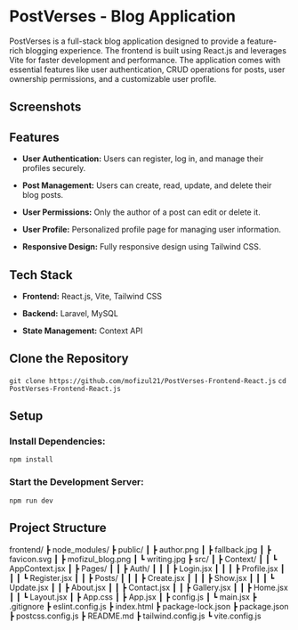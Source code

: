 # PostVerses - Blog Application
PostVerses is a full-stack blog application designed to provide a feature-rich blogging experience. The frontend is built using React.js and leverages Vite for faster development and performance. The application comes with essential features like user authentication, CRUD operations for posts, user ownership permissions, and a customizable user profile.

## Screenshots


## Features
- **User Authentication:** Users can register, log in, and manage their profiles securely.

- **Post Management:** Users can create, read, update, and delete their blog posts.

- **User Permissions:** Only the author of a post can edit or delete it.

- **User Profile:** Personalized profile page for managing user information.

- **Responsive Design:** Fully responsive design using Tailwind CSS.

## Tech Stack
- **Frontend:** React.js, Vite, Tailwind CSS

- **Backend:** Laravel, MySQL

- **State Management:** Context API

## Clone the Repository
`git clone https://github.com/mofizul21/PostVerses-Frontend-React.js`
`cd PostVerses-Frontend-React.js`

## Setup
### Install Dependencies:
`npm install`
### Start the Development Server:
`npm run dev`

## Project Structure
frontend/
┣ node_modules/
┣ public/
┃ ┣ author.png
┃ ┣ fallback.jpg
┃ ┣ favicon.svg
┃ ┣ mofizul_blog.png
┃ ┗ writing.jpg
┣ src/
┃ ┣ Context/
┃ ┃ ┗ AppContext.jsx
┃ ┣ Pages/
┃ ┃ ┣ Auth/
┃ ┃ ┃ ┣ Login.jsx
┃ ┃ ┃ ┣ Profile.jsx
┃ ┃ ┃ ┗ Register.jsx
┃ ┃ ┣ Posts/
┃ ┃ ┃ ┣ Create.jsx
┃ ┃ ┃ ┣ Show.jsx
┃ ┃ ┃ ┗ Update.jsx
┃ ┃ ┣ About.jsx
┃ ┃ ┣ Contact.jsx
┃ ┃ ┣ Gallery.jsx
┃ ┃ ┣ Home.jsx
┃ ┃ ┗ Layout.jsx
┃ ┣ App.css
┃ ┣ App.jsx
┃ ┣ config.js
┃ ┗ main.jsx
┣ .gitignore
┣ eslint.config.js
┣ index.html
┣ package-lock.json
┣ package.json
┣ postcss.config.js
┣ README.md
┣ tailwind.config.js
┗ vite.config.js